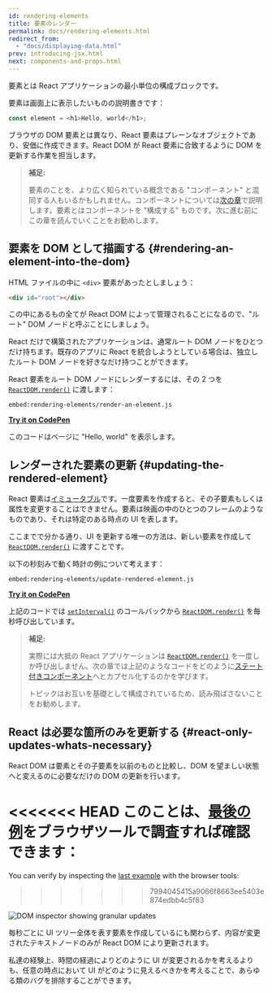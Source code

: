 ```yaml
---
id: rendering-elements
title: 要素のレンダー
permalink: docs/rendering-elements.html
redirect_from:
  - "docs/displaying-data.html"
prev: introducing-jsx.html
next: components-and-props.html
---
```


要素とは React アプリケーションの最小単位の構成ブロックです。

要素は画面上に表示したいものの説明書きです：

```js
const element = <h1>Hello, world</h1>;
```

ブラウザの DOM 要素とは異なり、React 要素はプレーンなオブジェクトであり、安価に作成できます。React DOM が React 要素に合致するように DOM を更新する作業を担当します。

>**補足:**
>
>要素のことを、より広く知られている概念である "コンポーネント" と混同する人もいるかもしれません。コンポーネントについては[次の章](/docs/components-and-props.html)で説明します。要素とはコンポーネントを "構成する" ものです。次に進む前にこの章を読んでいくことをお勧めします。

## 要素を DOM として描画する {#rendering-an-element-into-the-dom}

HTML ファイルの中に `<div>` 要素があったとしましょう：

```html
<div id="root"></div>
```

この中にあるもの全てが React DOM によって管理されることになるので、"ルート" DOM ノードと呼ぶことにしましょう。

React だけで構築されたアプリケーションは、通常ルート DOM ノードをひとつだけ持ちます。既存のアプリに React を統合しようとしている場合は、独立したルート DOM ノードを好きなだけ持つことができます。

React 要素をルート DOM ノードにレンダーするには、その 2 つを [`ReactDOM.render()`](/docs/react-dom.html#render) に渡します：

`embed:rendering-elements/render-an-element.js`

**[Try it on CodePen](https://codepen.io/gaearon/pen/ZpvBNJ?editors=1010)**

このコードはページに "Hello, world" を表示します。

## レンダーされた要素の更新 {#updating-the-rendered-element}

React 要素は[イミュータブル](https://en.wikipedia.org/wiki/Immutable_object)です。一度要素を作成すると、その子要素もしくは属性を変更することはできません。要素は映画の中のひとつのフレームのようなものであり、それは特定のある時点の UI を表します。

ここまでで分かる通り、UI を更新する唯一の方法は、新しい要素を作成して [`ReactDOM.render()`](/docs/react-dom.html#render) に渡すことです。

以下の秒刻みで動く時計の例について考えます：

`embed:rendering-elements/update-rendered-element.js`

**[Try it on CodePen](https://codepen.io/gaearon/pen/gwoJZk?editors=1010)**

上記のコードでは [`setInterval()`](https://developer.mozilla.org/en-US/docs/Web/API/WindowTimers/setInterval) のコールバックから [`ReactDOM.render()`](/docs/react-dom.html#render) を毎秒呼び出しています。

>**補足:**
>
>実際には大抵の React アプリケーションは [`ReactDOM.render()`](/docs/react-dom.html#render) を一度しか呼び出しません。次の章では上記のようなコードをどのように[ステート付きコンポーネント](/docs/state-and-lifecycle.html)へとカプセル化するのかを学びます。
>
>トピックはお互いを基礎として構成されているため、読み飛ばさないことをお勧めします。

## React は必要な箇所のみを更新する {#react-only-updates-whats-necessary}

React DOM は要素とその子要素を以前のものと比較し、DOM を望ましい状態へと変えるのに必要なだけの DOM の更新を行います。

<<<<<<< HEAD
このことは、[最後の例](codepen://rendering-elements/update-rendered-element)をブラウザツールで調査すれば確認できます：
=======
You can verify by inspecting the [last example](https://codepen.io/gaearon/pen/gwoJZk?editors=1010) with the browser tools:
>>>>>>> 7994045415a9066f8663ee5403e874edbb4c5f83

![DOM inspector showing granular updates](../images/docs/granular-dom-updates.gif)

毎秒ごとに UI ツリー全体を表す要素を作成しているにも関わらず、内容が変更されたテキストノードのみが React DOM により更新されます。

私達の経験上、時間の経過によりどのように UI が変更されるかを考えるよりも、任意の時点において UI がどのように見えるべきかを考えることで、あらゆる類のバグを排除することができます。
